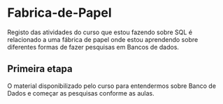 # Fabrica-de-Papel
Registo das atividades do curso que estou fazendo sobre SQL é relacionado a uma fábrica de papel onde estou aprendendo sobre diferentes formas de fazer pesquisas em Bancos de dados.

## Primeira etapa

O material disponibilizado pelo curso para entendermos sobre Banco de Dados e começar as pesquisas conforme as aulas.
